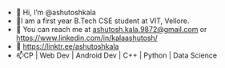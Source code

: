 - 👋 Hi, I’m @ashutoshkala
- 👀I am a first year B.Tech CSE student at VIT, Vellore.
- 🌱 You can reach me at ashutosh.kala.9872@gmail.com or https://www.linkedin.com/in/kalaashutosh/
- 💞️ https://linktr.ee/ashutoshkala
- 📫CP | Web Dev | Android Dev | C++ | Python | Data Science

<!---
ashutoshkala/ashutoshkala is a ✨ special ✨ repository because its `README.md` (this file) appears on your GitHub profile.
You can click the Preview link to take a look at your changes.
--->

